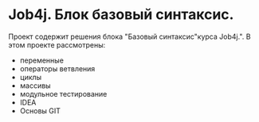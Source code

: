 # Job4j. Блок базовый синтаксис.
Проект содержит решения блока "Базовый синтаксис"курса Job4j.".
В этом проекте рассмотрены: 
- переменные
- операторы ветвления
- циклы
- массивы
- модульное тестирование
- IDEA
- Основы GIT